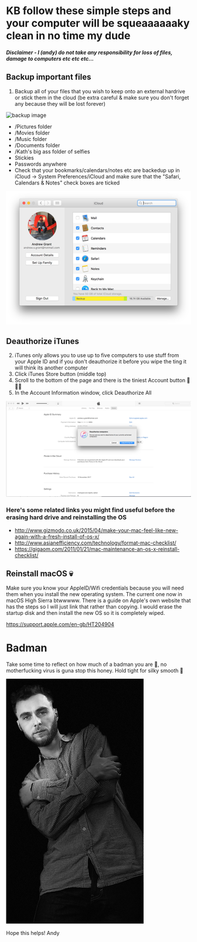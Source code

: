 # KB follow these simple steps and your computer will be squeaaaaaaky clean in no time my dude

##### Disclaimer - I (andy) do not take any responsibility for loss of files, damage to computers etc etc etc...


## Backup important files
1. Backup all of your files that you wish to keep onto an external hardrive or stick them in the cloud (be extra careful & make sure you don't forget any because they will be lost forever)

![backup image](images/backup.png)

 * /Pictures folder
 * /Movies folder
 * /Music folder
 * /Documents folder
 * /Kath's big ass folder of selfies
 * Stickies
 * Passwords anywhere
 * Check that your bookmarks/calendars/notes etc are backedup up in iCloud -> System Preferences/iCloud and make sure that the "Safari, Calendars & Notes" check boxes are ticked
 
 ![iCloud](images/iCloud.png)
 


## Deauthorize iTunes
2. iTunes only allows you to use up to five computers to use stuff from your Apple ID and if you don't deauthorize it before you wipe the ting it will think its another computer
  1. Click iTunes Store button (middle top)
  2. Scroll to the bottom of the page and there is the tiniest Account button 🔎🔎🔎
  3. In the Account Information window, click Deauthorize All

![itunes deauthorize](images/iTunesDeauth.png)



### Here's some related links you might find useful before the erasing hard drive and reinstalling the OS
  * http://www.gizmodo.co.uk/2015/04/make-your-mac-feel-like-new-again-with-a-fresh-install-of-os-x/
  * http://www.asianefficiency.com/technology/format-mac-checklist/
  * https://gigaom.com/2011/01/21/mac-maintenance-an-os-x-reinstall-checklist/



## Reinstall macOS 💀
Make sure you know your AppleID/Wifi credentials because you will need them when you install the new operating system. The current one now in macOS High Sierra btwwwww. There is a guide on Apple's own website that has the steps so I will just link that rather than copying. I would erase the startup disk and then install the new OS so it is completely wiped.

https://support.apple.com/en-gb/HT204904




# Badman
Take some time to reflect on how much of a badman you are 🦑, no motherfucking virus is guna stop this honey.
Hold tight for silky smooth 🤞


![badman](images/badman.png)


Hope this helps!
Andy
